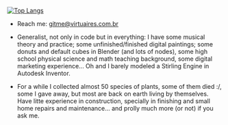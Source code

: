 [![Top Langs](https://github-readme-stats.vercel.app/api/top-langs/?username=vasfvitor&size_weight=0.5&hide=css,scss,html&count_weight=0.5&theme=transparent&hide_progress=true&langs_count=7&card_width=350)](https://github.com/anuraghazra/github-readme-stats)

- Reach me: gitme@virtuaires.com.br

- Generalist, not only in code but in everything: I have some musical theory and practice; some unfinished/finished digital paintings; some donuts and default cubes in Blender (and lots of nodes), some high school physical science and math teaching background, some digital marketing experience... Oh and I barely modeled a Stirling Engine in Autodesk Inventor.
- For a while I collected almost 50 species of plants, some of them died :/, some I gave away, but most are back on earth living by themselves. Have litte experience in construction, specially in finishing and small home repairs and maintenance... and prolly much more (or not) if you ask me.
